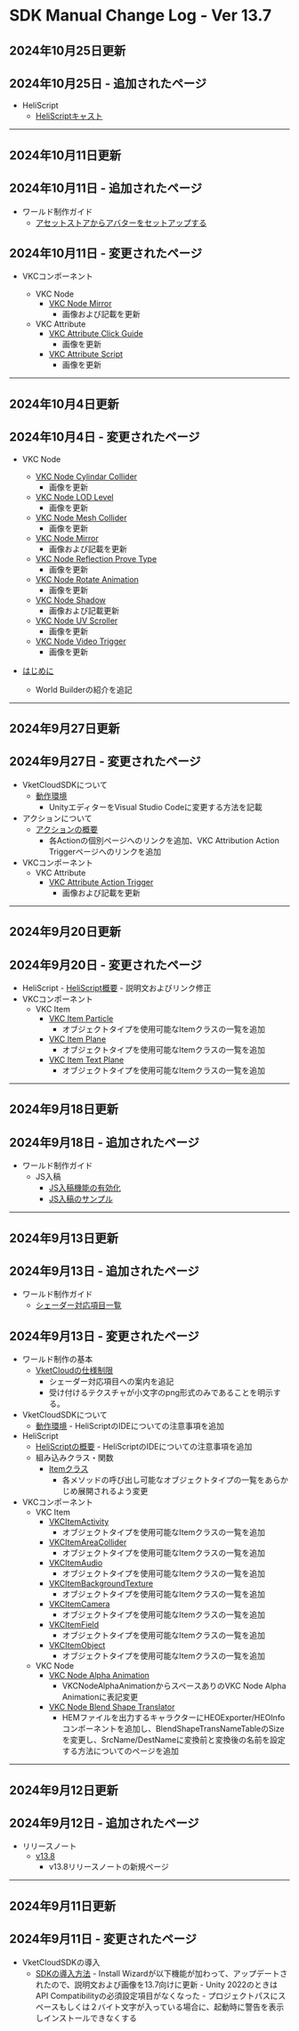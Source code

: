 # SDK Manual Change Log - Ver 13.7

## 2024年10月25日更新

## 2024年10月25日 - 追加されたページ

- HeliScript
    - [HeliScriptキャスト](https://vrhikky.github.io/VketCloudSDK_Documents/13.7/ja/hs/hs_casting.html)

---

## 2024年10月11日更新

## 2024年10月11日 - 追加されたページ

- ワールド制作ガイド
    - [アセットストアからアバターをセットアップする](https://vrhikky.github.io/VketCloudSDK_Documents/13.7/WorldMakingGuide/ImportAssetStore.html)

## 2024年10月11日 - 変更されたページ

- VKCコンポーネント

    - VKC Node
        - [VKC Node Mirror](https://vrhikky.github.io/VketCloudSDK_Documents/13.7/VKCComponents/VKCNodeMirror.html)
            - 画像および記載を更新
    - VKC Attribute
        - [VKC Attribute Click Guide](https://vrhikky.github.io/VketCloudSDK_Documents/latest/VKCComponents/VKCAttributeClickGuide.html)
            - 画像を更新
        - [VKC Attribute Script](https://vrhikky.github.io/VketCloudSDK_Documents/latest/VKCComponents/VKCAttributeScript.html)
            - 画像を更新

---

## 2024年10月4日更新

## 2024年10月4日 - 変更されたページ

- VKC Node
    - [VKC Node Cylindar Collider](https://vrhikky.github.io/VketCloudSDK_Documents/13.7/VKCComponents/VKCNodeCylinderCollider.html)
        - 画像を更新
    - [VKC Node LOD Level](https://vrhikky.github.io/VketCloudSDK_Documents/13.7/VKCComponents/VKCNodeLODLevel.html)
        - 画像を更新
    - [VKC Node Mesh Collider](https://vrhikky.github.io/VketCloudSDK_Documents/13.7/VKCComponents/VKCNodeMeshCollider.html)
        - 画像を更新
    - [VKC Node Mirror](https://vrhikky.github.io/VketCloudSDK_Documents/13.7/VKCComponents/VKCNodeMirror.html)
        - 画像および記載を更新
    - [VKC Node Reflection Prove Type](https://vrhikky.github.io/VketCloudSDK_Documents/13.7/VKCComponents/VKCNodeReflectionProbeType.html)
        - 画像を更新
    - [VKC Node Rotate Animation](https://vrhikky.github.io/VketCloudSDK_Documents/13.7/VKCComponents/VKCNodeRotateAnimation.html)
        - 画像を更新
    - [VKC Node Shadow](https://vrhikky.github.io/VketCloudSDK_Documents/13.7/VKCComponents/VKCNodeShadow.html)
        - 画像および記載更新
    - [VKC Node UV Scroller](https://vrhikky.github.io/VketCloudSDK_Documents/13.7/VKCComponents/VKCNodeUVScroller.html)
        - 画像を更新
    - [VKC Node Video Trigger](https://vrhikky.github.io/VketCloudSDK_Documents/13.7/VKCComponents/VKCNodeVideoTrigger.html)
        - 画像を更新

- [はじめに](https://vrhikky.github.io/VketCloudSDK_Documents/13.7/index.html)
    - World Builderの紹介を追記

---

## 2024年9月27日更新

## 2024年9月27日 - 変更されたページ

- VketCloudSDKについて
    - [動作環境](https://vrhikky.github.io/VketCloudSDK_Documents/13.7/AboutVketCloudSDK/OperatingEnvironment.html)
        - UnityエディターをVisual Studio Codeに変更する方法を記載
- アクションについて
    - [アクションの概要](https://vrhikky.github.io/VketCloudSDK_Documents/13.7/Actions/ActionsOverview.html)
        - 各Actionの個別ページへのリンクを追加、VKC Attribution Action Triggerページへのリンクを追加
- VKCコンポーネント
    - VKC Attribute
        - [VKC Attribute Action Trigger](https://vrhikky.github.io/VketCloudSDK_Documents/13.7/VKCComponents/VKCAttributeActionTrigger.html)
            - 画像および記載を更新

---

## 2024年9月20日更新

## 2024年9月20日 - 変更されたページ

- HeliScript
      - [HeliScript概要](https://vrhikky.github.io/VketCloudSDK_Documents/13.7/hs/hs_overview.html)
          - 説明文およびリンク修正
- VKCコンポーネント
    - VKC Item
        - [VKC Item Particle](https://vrhikky.github.io/VketCloudSDK_Documents/13.4/en/VKCComponents/VKCItemParticle.html)
            - オブジェクトタイプを使用可能なItemクラスの一覧を追加
        - [VKC Item Plane](https://vrhikky.github.io/VketCloudSDK_Documents/13.4/VKCComponents/VKCItemPlane.html)
            - オブジェクトタイプを使用可能なItemクラスの一覧を追加
        - [VKC Item Text Plane](https://vrhikky.github.io/VketCloudSDK_Documents/13.4/VKCComponents/VKCItemPlane.html)
            - オブジェクトタイプを使用可能なItemクラスの一覧を追加

---

## 2024年9月18日更新

## 2024年9月18日 - 追加されたページ

- ワールド制作ガイド
  - JS入稿
    - [JS入稿機能の有効化](https://vrhikky.github.io/VketCloudSDK_Documents/13.7/WorldMakingGuide/JsUpload.html)
    - [JS入稿のサンプル](https://vrhikky.github.io/VketCloudSDK_Documents/13.7/WorldMakingGuide/JsUpload_Sample.html)

---

## 2024年9月13日更新

## 2024年9月13日 - 追加されたページ

- ワールド制作ガイド
  - [シェーダー対応項目一覧](https://vrhikky.github.io/VketCloudSDK_Documents/13.7/WorldMakingGuide/ShaderAvailability.html)

## 2024年9月13日 - 変更されたページ

- ワールド制作の基本
  - [VketCloudの仕様制限](https://vrhikky.github.io/VketCloudSDK_Documents/13.7/WorldMakingGuide/UnityGuidelines.html)
    - シェーダー対応項目への案内を追記
    - 受け付けるテクスチャが小文字のpng形式のみであることを明示する。
- VketCloudSDKについて
  - [動作環境](https://vrhikky.github.io/VketCloudSDK_Documents/13.7/AboutVketCloudSDK/OperatingEnvironment.html)
        - HeliScriptのIDEについての注意事項を追加
- HeliScript
  - [HeliScriptの概要](https://vrhikky.github.io/VketCloudSDK_Documents/13.7/HeliScript/Overview.html)
        - HeliScriptのIDEについての注意事項を追加
  - 組み込みクラス・関数
      - [Itemクラス](https://vrhikky.github.io/VketCloudSDK_Documents/13.7/hs/hs_class_item.html)
          - 各メソッドの呼び出し可能なオブジェクトタイプの一覧をあらかじめ展開されるよう変更
- VKCコンポーネント
    - VKC Item
        - [VKCItemActivity](https://vrhikky.github.io/VketCloudSDK_Documents/13.7/VKCComponents/VKCItemActivity.html)
            - オブジェクトタイプを使用可能なItemクラスの一覧を追加
        - [VKCItemAreaCollider](https://vrhikky.github.io/VketCloudSDK_Documents/13.7/VKCComponents/VKCItemAreaCollider.html)
            - オブジェクトタイプを使用可能なItemクラスの一覧を追加
        - [VKCItemAudio](https://vrhikky.github.io/VketCloudSDK_Documents/13.7/VKCComponents/VKCItemAudio.html)
            - オブジェクトタイプを使用可能なItemクラスの一覧を追加
        - [VKCItemBackgroundTexture](https://vrhikky.github.io/VketCloudSDK_Documents/13.7/VKCComponents/VKCItemBackgroundTexture.html)
            - オブジェクトタイプを使用可能なItemクラスの一覧を追加
        - [VKCItemCamera](https://vrhikky.github.io/VketCloudSDK_Documents/13.7/VKCComponents/VKCItemCamera.html)
            - オブジェクトタイプを使用可能なItemクラスの一覧を追加
        - [VKCItemField](https://vrhikky.github.io/VketCloudSDK_Documents/13.7/VKCComponents/VKCItemField.html)
            - オブジェクトタイプを使用可能なItemクラスの一覧を追加
        - [VKCItemObject](https://vrhikky.github.io/VketCloudSDK_Documents/13.7/VKCComponents/VKCItemObject.html)
            - オブジェクトタイプを使用可能なItemクラスの一覧を追加
    - VKC Node
        - [VKC Node Alpha Animation](https://vrhikky.github.io/VketCloudSDK_Documents/13.7/VKCComponents/VKCNodeAlphaAnimation.html)
            - VKCNodeAlphaAnimationからスペースありのVKC Node Alpha Animationに表記変更
        - [VKC Node Blend Shape Translator](https://vrhikky.github.io/VketCloudSDK_Documents/13.7/VKCComponents/VKCNodeBlendShapeTranslator.html)
            - HEMファイルを出力するキャラクターにHEOExporter/HEOInfoコンポーネントを追加し、BlendShapeTransNameTableのSizeを変更し、SrcName/DestNameに変換前と変換後の名前を設定する方法についてのページを追加

---

## 2024年9月12日更新

## 2024年9月12日 - 追加されたページ

- リリースノート
  - [v13.8](https://vrhikky.github.io/VketCloudSDK_Documents/13.7/releasenote/releasenote-13.8.html)
    - v13.8リリースノートの新規ページ
    
---

## 2024年9月11日更新

## 2024年9月11日 - 変更されたページ

- VketCloudSDKの導入
  - [SDKの導入方法](https://vrhikky.github.io/VketCloudSDK_Documents/13.7/AboutVketCloudSDK/SetupSDK_external.html)
        - Install Wizardが以下機能が加わって、アップデートされたので、説明文および画像を13.7向けに更新
           - Unity 2022のときはAPI Compatibilityの必須設定項目がなくなった
           - プロジェクトパスにスペースもしくは２バイト文字が入っている場合に、起動時に警告を表示しインストールできなくする
